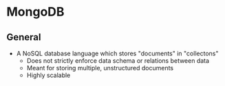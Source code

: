 # MongoDB

## General

- A NoSQL database language which stores "documents" in "collectons"
  - Does not strictly enforce data schema or relations between data
  - Meant for storing multiple, unstructured documents
  - Highly scalable
